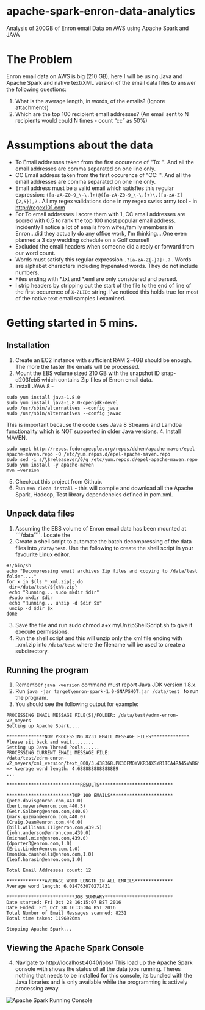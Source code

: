 # apache-spark-enron-data-analytics
Analysis of 200GB of Enron email Data on AWS using Apache Spark and JAVA

# The Problem 
Enron email data on AWS is big (210 GB), here I will be using Java and Apache Spark and native text/XML version of the email data files to answer the following questions: 

1. What is the average length, in words, of the emails? (Ignore attachments) 
2. Which are the top 100 recipient email addresses? (An email sent to N recipients would could N times - count “cc” as 50%) 

# Assumptions about the data
* To Email addresses taken from the first occurence of "To: ". And all the email addresses are comma separated on one line only.
* CC Email address taken from the first occurence of "CC: ". And all the email addresses are comma separated on one line only.
* Email address must be a valid email which satisfies this regular expression: ```([a-zA-Z0-9_\-\.]+)@([a-zA-Z0-9_\-\.]+)\.([a-zA-Z]{2,5}),?``` . All my regex validations done in my regex swiss army tool - in http://regex101.com
* For To email addresses I score them with 1, CC email addresses are scored with 0.5 to rank the top 100 most popular email address. Incidently I notice a lot of emails from wifes/family members in Enron...did they actually do any office work, I'm thinking....One even planned a 3 day wedding schedule on a Golf course!!
* Excluded the email headers when someone did a reply or forward from our word count.
* Words must satisfy this regular expression ```.?[a-zA-Z{-}?]+.?``` . Words are alphabet characters including hypenated words. They do not include numbers.
* Files ending with *.txt and *.eml are only considered and parsed.
* I strip headers by stripping out the start of the file to the end of line of the first occurence of ````X-ZLID:```` string. I've noticed this holds true for most of the native text email samples I examined.



# Getting started in 5 mins.

## Installation
1. Create an EC2 instance with sufficient RAM 2-4GB should be enough. The more the faster the emails will be processed.
2. Mount the EBS volume sized 210 GB with the snapshot ID snap-d203feb5 which contains Zip files of Enron email data.
3. Install JAVA 8 -
```
sudo yum install java-1.8.0
sudo yum install java-1.8.0-openjdk-devel
sudo /usr/sbin/alternatives --config java
sudo /usr/sbin/alternatives --config javac
```
This is important because the code uses Java 8 Streams and Lamdba functionality which is NOT supported in older Java versions.
4. Install MAVEN.
```
sudo wget http://repos.fedorapeople.org/repos/dchen/apache-maven/epel-apache-maven.repo -O /etc/yum.repos.d/epel-apache-maven.repo
sudo sed -i s/\$releasever/6/g /etc/yum.repos.d/epel-apache-maven.repo
sudo yum install -y apache-maven
mvn –version
```
5. Checkout this project from Github.
6. Run ```mvn clean install```   - this will compile and download all the Apache Spark, Hadoop, Test library dependencies defined in pom.xml.

## Unpack data files
1. Assuming the EBS volume of Enron email data has been mounted at ```/data````. Locate the 
2. Create a shell script to automate the batch decompressing of the data files into ```/data/test```. 
Use the following to create the shell script in your favourite Linux editor.
```
#!/bin/sh
echo "Decompressing email archives Zip files and copying to /data/test folder...."
for x in $(ls *_xml.zip); do
 dir=/data/test/${x%%.zip}
 echo "Running... sudo mkdir $dir"
 #sudo mkdir $dir
 echo "Running... unzip -d $dir $x"
 unzip -d $dir $x
done
````
3. Save the file and run sudo chmod a+x myUnzipShellScript.sh to give it execute permissions.
4. Run the shell script and this will unzip only the xml file ending with _xml.zip into ```/data/test``` where the filename will be used to create a subdirectory.

## Running the program
1. Remember ```java -version``` command must report Java JDK version 1.8.x.
2. Run ```java -jar target\enron-spark-1.0-SNAPSHOT.jar /data/test ``` to run the program.
3. You should see the following output for example:
```
PROCESSING EMAIL MESSAGE FILE(S)/FOLDER: /data/test/edrm-enron-v2_meyers
Setting up Apache Spark....

**************NOW PROCESSING 8231 EMAIL MESSAGE FILES**************
Please sit back and wait........
Setting up Java Thread Pools......
PROCESSING CURRENT EMAIL MESSAGE FILE: 
/data/test/edrm-enron-v2_meyers/xml_version/text_000/3.438368.PK3OFMOYVKRD4XSYR1TCA4RA45VWBGM1B.txt => Average word length: 4.688888888888889
...

***************************RESULTS***************************

************************TOP 100 EMAILS***********************
(pete.davis@enron.com,441.0)
(bert.meyers@enron.com,440.5)
(Geir.Solberg@enron.com,440.0)
(mark.guzman@enron.com,440.0)
(Craig.Dean@enron.com,440.0)
(bill.williams.III@enron.com,439.5)
(john.anderson@enron.com,439.0)
(michael.mier@enron.com,439.0)
(dporter3@enron.com,1.0)
(Eric.Linder@enron.com,1.0)
(monika.causholli@enron.com,1.0)
(leaf.harasin@enron.com,1.0)

Total Email Addresses count: 12

**************AVERAGE WORD LENGTH IN ALL EMAILS**************
Average word length: 6.014763070271431

*************************JOB SUMMARY*************************
Date started: Fri Oct 28 16:15:07 BST 2016
Date Ended: Fri Oct 28 16:35:04 BST 2016
Total Number of Email Messages scanned: 8231
Total time taken: 1196926ms

Stopping Apache Spark...
```
## Viewing the Apache Spark Console
4. Navigate to http://localhost:4040/jobs/ This load up the Apache Spark console with shows the status of all the data jobs running. Theres nothing that needs to be installed for this console, its bundled with the Java libraries and is only available while the programming is actively processing away.

![Apache Spark Running Console](https://github.com/dawudr/apache-spark-enron-data-analytics/raw/master/Console_Apache_Spark_Jobs_at_locahost_port_4040.png "Viewing the Apache Spark Console on http://localhost:4040")



